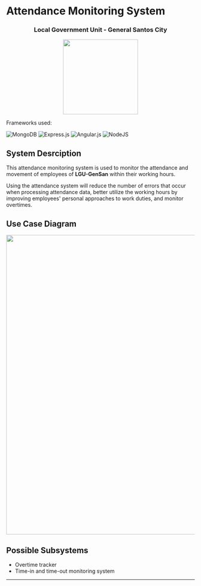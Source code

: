 <h1>Attendance Monitoring System</h1>

<h3 align="center">Local Government Unit - General Santos City</h3>

<p align="center">
    <img src="https://www.gensancemcdo.org/wp-content/uploads/2020/07/Gensan_logo_new-removebg-preview-removebg-preview.png" width="200" height="200">
</p>

<p>Frameworks used:</p>

![MongoDB](https://img.shields.io/badge/MongoDB-%234ea94b.svg?style=for-the-badge&logo=mongodb&logoColor=white)
![Express.js](https://img.shields.io/badge/express.js-%23404d59.svg?style=for-the-badge&logo=express&logoColor=%2361DAFB)
![Angular.js](https://img.shields.io/badge/angular.js-%23E23237.svg?style=for-the-badge&logo=angularjs&logoColor=white)
![NodeJS](https://img.shields.io/badge/node.js-6DA55F?style=for-the-badge&logo=node.js&logoColor=white)

<h2>System Desrciption</h2>
<p>
    This attendance monitoring system is used to monitor the attendance and movement of employees of <b>LGU-GenSan</b> within their working hours.
</p>
<p>
    Using the attendance system will reduce the number of errors that occur when processing attendance data, better utilize the working hours by improving
    employees' personal approaches to work duties, and monitor overtimes.
</p>

<h2>Use Case Diagram</h2>
<p align="center">
    <img src="https://i.pinimg.com/originals/2d/b3/9d/2db39d2905e11893721f0f28c6f17ae9.png" width="700" Height="800">
</p>

<h2>Possible Subsystems</h2>
<ul>
  <li>Overtime tracker</li>
  <li>Time-in and time-out monitoring system</li>
</ul>


<hr>    
